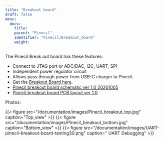 ```yaml
---
title: "Breakout board"
draft: false
menu:
  docs:
    title:
    parent: "Pinecil"
    identifier: "Pinecil/Breakout_board"
    weight:
---
```


The Pinecil Break out board has these features:

* Connect to JTAG port or ADC/DAC, I2C, UART, SPI
* Independent power regulator circuit
* Allows pass through power from USB-C charger to Pinecil.
* Get the [Breakout Board here](https://pine64.com/product/pinecil-break-out-board/).
* [Pinecil breakout board schematic ver 1.0 20201005](https://files.pine64.org/doc/Pinecil/Pinecil_Breakout_Board_Schematic_v1.0_20201005.pdf)
* [Pinecil breakout board PCB layout ver 1.0](https://files.pine64.org/doc/Pinecil/Pinecil_Breakout_Board_PCB_layout_v1.0_20201005.pdf)

Photos:

{{< figure src="/documentation/images/Pinecil_breakout_top.jpg" caption="Top_view" >}}
{{< figure src="/documentation/images/Pinecil_breakout_bottom.jpg" caption="Bottom_view" >}}
{{< figure src="/documentation/images/UART-pinecil-breakout-board-testing30.png" caption=" UART Debugging" >}}
